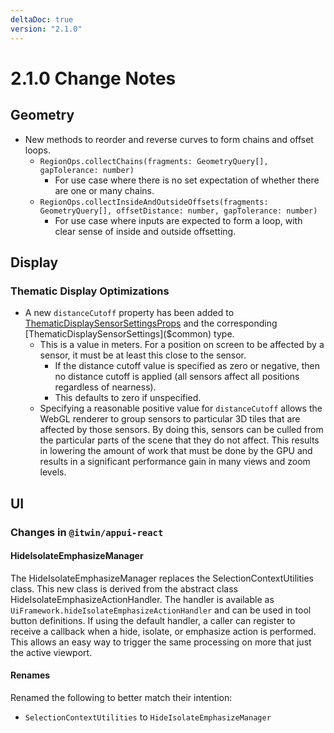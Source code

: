 ```yaml
---
deltaDoc: true
version: "2.1.0"
---
```


# 2.1.0 Change Notes

## Geometry

- New methods to reorder and reverse curves to form chains and offset loops.
  - `RegionOps.collectChains(fragments: GeometryQuery[], gapTolerance: number)`
    - For use case where there is no set expectation of whether there are one or many chains.
  - `RegionOps.collectInsideAndOutsideOffsets(fragments: GeometryQuery[], offsetDistance: number, gapTolerance: number)`
    - For use case where inputs are expected to form a loop, with clear sense of inside and outside offsetting.

## Display

### Thematic Display Optimizations

- A new `distanceCutoff` property has been added to [ThematicDisplaySensorSettingsProps]($common) and the corresponding [ThematicDisplaySensorSettings]($common) type.
  - This is a value in meters. For a position on screen to be affected by a sensor, it must be at least this close to the sensor.
    - If the distance cutoff value is specified as zero or negative, then no distance cutoff is applied (all sensors affect all positions regardless of nearness).
    - This defaults to zero if unspecified.
  - Specifying a reasonable positive value for `distanceCutoff` allows the WebGL renderer to group sensors to particular 3D tiles that are affected by those sensors. By doing this, sensors can be culled from the particular parts of the scene that they do not affect. This results in lowering the amount of work that must be done by the GPU and results in a significant performance gain in many views and zoom levels.

## UI

### Changes in `@itwin/appui-react`

#### HideIsolateEmphasizeManager

The HideIsolateEmphasizeManager replaces the SelectionContextUtilities class. This new class is derived from the abstract class HideIsolateEmphasizeActionHandler. The handler is available as `UiFramework.hideIsolateEmphasizeActionHandler` and can be used in tool button definitions. If using the default handler, a caller can register to receive a callback when a hide, isolate, or emphasize action is performed.
This allows an easy way to trigger the same processing on more that just the active viewport.

#### Renames

Renamed the following to better match their intention:

- `SelectionContextUtilities` to `HideIsolateEmphasizeManager`
